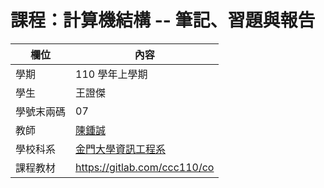 # 課程：計算機結構 -- 筆記、習題與報告

欄位 | 內容
-----|--------
學期 | 110 學年上學期
學生 |  王證傑
學號末兩碼 | 07
教師 | [陳鍾誠](https://www.nqu.edu.tw/educsie/index.php?act=blog&code=list&ids=4)
學校科系 | [金門大學資訊工程系](https://www.nqu.edu.tw/educsie/index.php)
課程教材 | https://gitlab.com/ccc110/co

